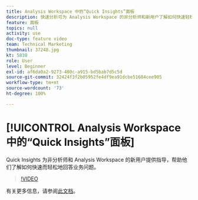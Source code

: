 ```yaml
---
title: Analysis Workspace 中的“Quick Insights”面板
description: 快速分析可为 Analysis Workspace 的非分析师和新用户了解如何快速轻松地回答业务问题提供指导。
feature: 面板
topics: null
activity: use
doc-type: feature video
team: Technical Marketing
thumbnail: 37248.jpg
kt: 5838
role: User
level: Beginner
exl-id: af6da0a2-9273-480c-a915-bd5bab7d5c5d
source-git-commit: 32424f3f2b05952fe4df9ea91dcbe51684cee905
workflow-type: tm+mt
source-wordcount: '73'
ht-degree: 100%

---
```


# [!UICONTROL Analysis Workspace 中的“Quick Insights”面板]

Quick Insights 为非分析师和 Analysis Workspace 的新用户提供指导，帮助他们了解如何快速而轻松地回答业务问题。

>[!VIDEO](https://video.tv.adobe.com/v/37248/?quality=12&learn=on)

有关更多信息，请参阅[此文档](https://docs.adobe.com/content/help/zh-Hans/analytics/analyze/analysis-workspace/panels/quickinsight.html)。
